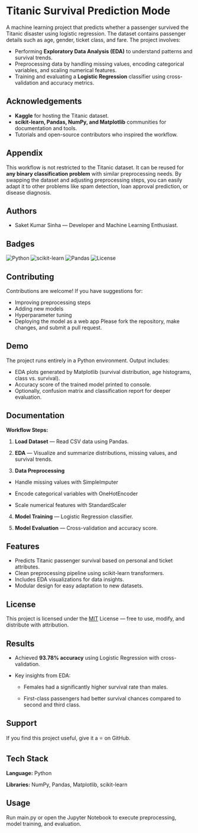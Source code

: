 
# Titanic Survival Prediction Mode

A machine learning project that predicts whether a passenger survived the Titanic disaster using logistic regression. The dataset contains passenger details such as age, gender, ticket class, and fare. The project involves:

- Performing **Exploratory Data Analysis (EDA)** to understand patterns and survival trends.
- Preprocessing data by handling missing values, encoding categorical variables, and scaling numerical features.
- Training and evaluating a **Logistic Regression** classifier using cross-validation and accuracy metrics.


## Acknowledgements

- **Kaggle** for hosting the Titanic dataset.
- **scikit-learn, Pandas, NumPy, and Matplotlib** communities for documentation and tools.
- Tutorials and open-source contributors who inspired the workflow.


## Appendix

This workflow is not restricted to the Titanic dataset. It can be reused for **any binary classification problem** with similar preprocessing needs. By swapping the dataset and adjusting preprocessing steps, you can easily adapt it to other problems like spam detection, loan approval prediction, or disease diagnosis.


## Authors

- Saket Kumar Sinha — Developer and Machine Learning Enthusiast.


## Badges

![Python](https://img.shields.io/badge/Python-3.8+-blue.svg)
![scikit-learn](https://img.shields.io/badge/scikit--learn-1.0+-orange.svg)
![Pandas](https://img.shields.io/badge/pandas-1.3+-yellow.svg)
![License](https://img.shields.io/badge/License-MIT-green.svg)

## Contributing

Contributions are welcome! If you have suggestions for:
- Improving preprocessing steps
- Adding new models
- Hyperparameter tuning
- Deploying the model as a web app
Please fork the repository, make changes, and submit a pull request.

## Demo
The project runs entirely in a Python environment. Output includes:

- EDA plots generated by Matplotlib (survival distribution, age histograms, class vs. survival).
- Accuracy score of the trained model printed to console.
- Optionally, confusion matrix and classification report for deeper evaluation.

## Documentation
**Workflow Steps:**

1. **Load Dataset** — Read CSV data using Pandas.
2. **EDA** — Visualize and summarize distributions, missing values, and survival trends.

3. **Data Preprocessing**

- Handle missing values with SimpleImputer

- Encode categorical variables with OneHotEncoder

- Scale numerical features with StandardScaler

4. **Model Training** — Logistic Regression classifier.

5. **Model Evaluation** — Cross-validation and accuracy score.
## Features

- Predicts Titanic passenger survival based on personal and ticket attributes.
- Clean preprocessing pipeline using scikit-learn transformers.
- Includes EDA visualizations for data insights.
- Modular design for easy adaptation to new datasets.

## License

This project is licensed under the [MIT](https://choosealicense.com/licenses/mit/) License — free to use, modify, and distribute with attribution.


## Results

- Achieved **93.78% accuracy** using Logistic Regression with cross-validation.
- Key insights from EDA:

    - Females had a significantly higher survival rate than males.

    - First-class passengers had better survival chances compared to second and third class.


## Support

If you find this project useful, give it a ⭐ on GitHub.


## Tech Stack

**Language:** Python

**Libraries:** NumPy, Pandas, Matplotlib, scikit-learn


## Usage

Run main.py or open the Jupyter Notebook to execute preprocessing, model training, and evaluation.
